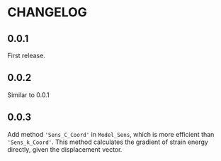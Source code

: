 # CHANGELOG

## 0.0.1
First release.

## 0.0.2
Similar to 0.0.1

## 0.0.3
Add method `'Sens_C_Coord'` in `Model_Sens`, which is more efficient than `'Sens_k_Coord'`.
This method calculates the gradient of strain energy directly, given the displacement vector.
